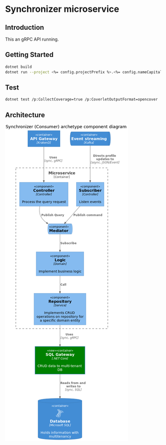 # Synchronizer microservice

## Introduction

This an gRPC API running.

## Getting Started

```bash
dotnet build
dotnet run --project <%= config.projectPrefix %>.<%= config.nameCapitalize %>.Api
```

## Test

```bash
dotnet test /p:CollectCoverage=true /p:CoverletOutputFormat=opencover
```

## Architecture

![Architecure diagram](doc/architecture/consumer_archetype_component.png)
